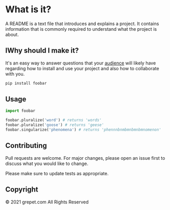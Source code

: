 # What is it?

A README is a text file that introduces and explains a project. It contains information that is commonly required to understand what the project is about.

## IWhy should I make it?

It's an easy way to answer questions that your [audience](https://en.wikipedia.org/wiki/Audience) will likely have regarding how to install and use your project and also how to collaborate with you.

```bash
pip install foobar
```

## Usage

```python
import foobar

foobar.pluralize('word') # returns 'words'
foobar.pluralize('goose') # returns 'geese'
foobar.singularize('phenomena') # returns 'phennnbnmbmnbmnbmnomenon'
```

## Contributing
Pull requests are welcome. For major changes, please open an issue first to discuss what you would like to change.

Please make sure to update tests as appropriate.

## Copyright
© 2021 grepet.com All Rights Reserved
